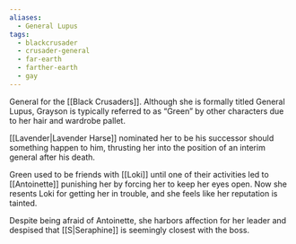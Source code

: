 ```yaml
---
aliases:
  - General Lupus
tags:
  - blackcrusader
  - crusader-general
  - far-earth
  - farther-earth
  - gay
---
```

General for the [[Black Crusaders]]. Although she is formally titled General Lupus, Grayson is typically referred to as “Green” by other characters due to her hair and wardrobe pallet. 

[[Lavender|Lavender Harse]] nominated her to be his successor should something happen to him, thrusting her into the position of an interim general after his death.

Green used to be friends with [[Loki]] until one of their activities led to [[Antoinette]] punishing her by forcing her to keep her eyes open. Now she resents Loki for getting her in trouble, and she feels like her reputation is tainted. 

Despite being afraid of Antoinette, she harbors affection for her leader and despised that [[S|Seraphine]] is seemingly closest with the boss.